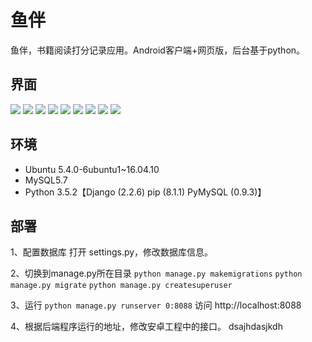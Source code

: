 # 鱼伴
鱼伴，书籍阅读打分记录应用。Android客户端+网页版，后台基于python。

## 界面
![](https://raw.githubusercontent.com/qscdew/yuban/master/images/1.png)
![](https://raw.githubusercontent.com/qscdew/yuban/master/images/2.png)
![](https://raw.githubusercontent.com/qscdew/yuban/master/images/3.png)
![](https://raw.githubusercontent.com/qscdew/yuban/master/images/4.png)
![](https://raw.githubusercontent.com/qscdew/yuban/master/images/5.png)
![](https://raw.githubusercontent.com/qscdew/yuban/master/images/6.png)
![](https://raw.githubusercontent.com/qscdew/yuban/master/images/7.png)
![](https://raw.githubusercontent.com/qscdew/yuban/master/images/8.png)
![](https://raw.githubusercontent.com/qscdew/yuban/master/images/9.png)

## 环境
+ Ubuntu 5.4.0-6ubuntu1~16.04.10
+ MySQL5.7
+ Python 3.5.2【Django (2.2.6) pip (8.1.1) PyMySQL (0.9.3)】

## 部署
1、配置数据库
打开 settings.py，修改数据库信息。

2、切换到manage.py所在目录
`python manage.py makemigrations`
`python manage.py migrate`
`python manage.py createsuperuser`

3、运行
`python manage.py runserver 0:8088`
访问 http://localhost:8088

4、根据后端程序运行的地址，修改安卓工程中的接口。
dsajhdasjkdh
